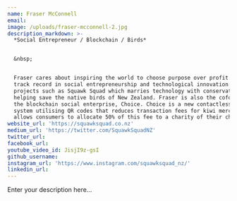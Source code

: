 ```yaml
---
name: Fraser McConnell
email:
image: /uploads/fraser-mcconnell-2.jpg
description_markdown: >-
  *Social Entrepreneur / Blockchain / Birds*


  &nbsp;


  Fraser cares about inspiring the world to choose purpose over profit. He has a
  track record in social entrepreneurship and technological innovation with
  projects such as Squawk Squad which marries technology with conservation in
  helping save the native birds of New Zealand. Fraser is also the cofounder of
  the blockchain social enterprise, Choice. Choice is a new contactless payments
  system utilising QR codes that reduces transaction fees for kiwi merchants and
  allows consumers to allocate 50% of this fee to a charity of their choice.
website_url: 'https://squawksquad.co.nz'
medium_url: 'https://twitter.com/SquawkSquadNZ'
twitter_url:
facebook_url:
youtube_video_id: JisjI9z-gsI
github_username:
instagram_url: 'https://www.instagram.com/squawksquad_nz/'
linkedin_url:
---
```


Enter your description here...

